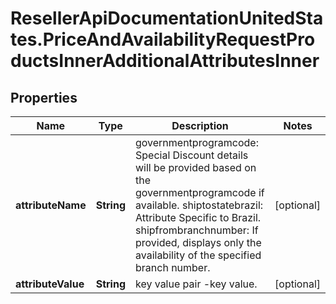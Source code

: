 # ResellerApiDocumentationUnitedStates.PriceAndAvailabilityRequestProductsInnerAdditionalAttributesInner

## Properties

Name | Type | Description | Notes
------------ | ------------- | ------------- | -------------
**attributeName** | **String** | governmentprogramcode: Special Discount details will be provided based on the governmentprogramcode if available. shiptostatebrazil: Attribute Specific to Brazil. shipfrombranchnumber: If provided, displays only the availability of the specified branch number. | [optional] 
**attributeValue** | **String** | key value pair -key value. | [optional] 


